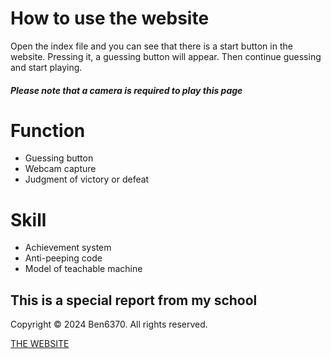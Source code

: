 <h1>How to use the website</h1>

<p>Open the index file and you can see that there is a start button in the website. 
Pressing it, a guessing button will appear. Then continue guessing and start playing.</p>

<h5>Please note that a camera is required to play this page</h5>
<h1>Function</h1>
<ul>
  <li>Guessing button</li>
  <li>Webcam capture</li>
  <li>Judgment of victory or defeat</li>
</ul>
<h1>Skill</h1>
<ul>
  <li>Achievement system</li>
  <li>Anti-peeping code</li>
  <li>Model of teachable machine</li>
</ul>

<h2>This is a special report from my school</h2>
<p>Copyright © 2024 Ben6370. All rights reserved.</p>
<a href="https://ben6370.github.io">THE WEBSITE</a>


